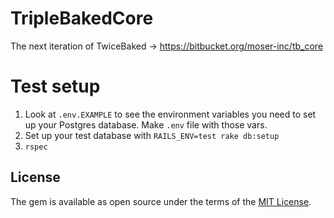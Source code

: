 # TripleBakedCore
The next iteration of TwiceBaked -> https://bitbucket.org/moser-inc/tb_core

# Test setup

1. Look at `.env.EXAMPLE` to see the environment variables you need to set up your Postgres database. Make `.env` file with those vars.
2. Set up your test database with `RAILS_ENV=test rake db:setup` 
3. `rspec`


## License
The gem is available as open source under the terms of the [MIT License](https://opensource.org/licenses/MIT).
